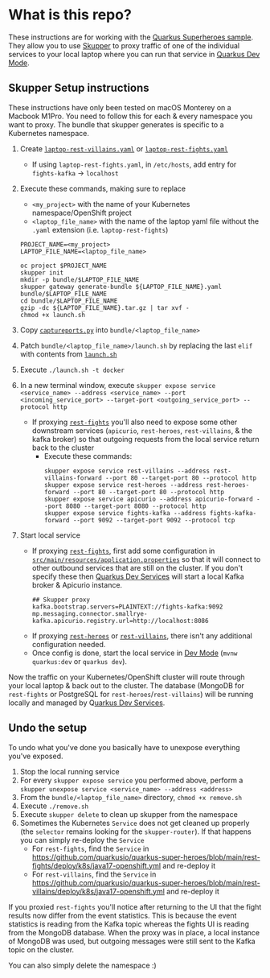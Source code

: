 # What is this repo?

These instructions are for working with the [Quarkus Superheroes sample](https://github.com/quarkusio/quarkus-super-heroes). They allow you to use [Skupper](https://skupper.io) to proxy traffic of one of the individual services to your local laptop where you can run that service in [Quarkus Dev Mode](https://quarkus.io/guides/dev-mode-differences).

## Skupper Setup instructions

These instructions have only been tested on macOS Monterey on a Macbook M1Pro. You need to follow this for each & every namespace you want to proxy. The bundle that skupper generates is specific to a Kubernetes namespace.

1. Create [`laptop-rest-villains.yaml`](laptop-rest-villains.yaml) or [`laptop-rest-fights.yaml`](laptop-rest-fights.yaml)
    - If using `laptop-rest-fights.yaml`, in `/etc/hosts`, add entry for `fights-kafka` -> `localhost`
2. Execute these commands, making sure to replace
    - `<my_project>` with the name of your Kubernetes namespace/OpenShift project
    - `<laptop_file_name>` with the name of the laptop yaml file without the `.yaml` extension (i.e. `laptop-rest-fights`)
   ```shell
   PROJECT_NAME=<my_project>
   LAPTOP_FILE_NAME=<laptop_file_name>

   oc project $PROJECT_NAME
   skupper init
   mkdir -p bundle/$LAPTOP_FILE_NAME
   skupper gateway generate-bundle ${LAPTOP_FILE_NAME}.yaml bundle/$LAPTOP_FILE_NAME
   cd bundle/$LAPTOP_FILE_NAME
   gzip -dc ${LAPTOP_FILE_NAME}.tar.gz | tar xvf -
   chmod +x launch.sh
   ```

3. Copy [`captureports.py`](captureports.py) into `bundle/<laptop_file_name>`
4. Patch `bundle/<laptop_file_name>/launch.sh` by replacing the last `elif` with contents from [`launch.sh`](launch.sh)
5. Execute `./launch.sh -t docker`
6. In a new terminal window, execute `skupper expose service <service_name> --address <service_name> --port <incoming_service_port> --target-port <outgoing_service_port> --protocol http`
    - If proxying [`rest-fights`](https://github.com/quarkusio/quarkus-super-heroes/tree/main/rest-fights) you'll also need to expose some other downstream services (`apicurio`, `rest-heroes`, `rest-villains`, & the kafka broker) so that outgoing requests from the local service return back to the cluster
        - Execute these commands:
           ```shell
           skupper expose service rest-villains --address rest-villains-forward --port 80 --target-port 80 --protocol http
           skupper expose service rest-heroes --address rest-heroes-forward --port 80 --target-port 80 --protocol http
           skupper expose service apicurio --address apicurio-forward --port 8080 --target-port 8080 --protocol http
           skupper expose service fights-kafka --address fights-kafka-forward --port 9092 --target-port 9092 --protocol tcp
           ```
7. Start local service
    - If proxying [`rest-fights`](https://github.com/quarkusio/quarkus-super-heroes/tree/main/rest-fights), first add some configuration in [`src/main/resources/application.properties`](https://github.com/quarkusio/quarkus-super-heroes/blob/main/rest-fights/src/main/resources/application.properties) so that it will connect to other outbound services that are still on the cluster. If you don't specify these then [Quarkus Dev Services](https://quarkus.io/guides/dev-services) will start a local Kafka broker & Apicurio instance.
       ```properties
       ## Skupper proxy
       kafka.bootstrap.servers=PLAINTEXT://fights-kafka:9092
       mp.messaging.connector.smallrye-kafka.apicurio.registry.url=http://localhost:8086
       ```
    - If proxying [`rest-heroes`](https://github.com/quarkusio/quarkus-super-heroes/tree/main/rest-heroes) or [`rest-villains`](https://github.com/quarkusio/quarkus-super-heroes/tree/main/rest-villains), there isn't any additional configuration needed.
    - Once config is done, start the local service in [Dev Mode](https://quarkus.io/guides/dev-mode-differences) (`mvnw quarkus:dev` or `quarkus dev`).

Now the traffic on your Kubernetes/OpenShift cluster will route through your local laptop & back out to the cluster. The database (MongoDB for `rest-fights` or PostgreSQL for `rest-heroes`/`rest-villains`) will be running locally and managed by Q[uarkus Dev Services](https://quarkus.io/guides/dev-services).

## Undo the setup
To undo what you've done you basically have to unexpose everything you've exposed.

1. Stop the local running service
2. For every `skupper expose service` you performed above, perform a `skupper unexpose service <service_name> --address <address>`
3. From the `bundle/<laptop_file_name>` directory, `chmod +x remove.sh`
4. Execute `./remove.sh`
5. Execute `skupper delete` to clean up skupper from the namespace
6. Sometimes the Kubernetes `Service` does not get cleaned up properly (the `selector` remains looking for the `skupper-router`). If that happens you can simply re-deploy the `Service`
    - For `rest-fights`, find the `Service` in https://github.com/quarkusio/quarkus-super-heroes/blob/main/rest-fights/deploy/k8s/java17-openshift.yml and re-deploy it
    - For `rest-villains`, find the `Service` in https://github.com/quarkusio/quarkus-super-heroes/blob/main/rest-villains/deploy/k8s/java17-openshift.yml and re-deploy it

If you proxied `rest-fights` you'll notice after returning to the UI that the fight results now differ from the event statistics. This is because the event statistics is reading from the Kafka topic whereas the fights UI is reading from the MongoDB database. When the proxy was in place, a local instance of MongoDB was used, but outgoing messages were still sent to the Kafka topic on the cluster.

You can also simply delete the namespace :)